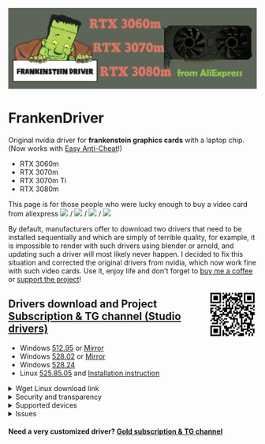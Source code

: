 ![logo](logo/FrankenDriver.png)
# FrankenDriver
Original nvidia driver for **frankenstein graphics cards** with a laptop chip. (Now works with [Easy Anti-Cheat](https://github.com/arutar/FrankenDriver/issues/6)!)

- RTX 3060m
- RTX 3070m
- RTX 3070m Ti
- RTX 3080m

This page is for those people who were lucky enough to buy a video card from aliexpress <img src="https://img.shields.io/badge/-RTX%203060m-orange" height="25"/> / <img src="https://img.shields.io/badge/-RTX%203070m-green" height="25"/> / <img src="https://img.shields.io/badge/-RTX%203070m%20Ti-blueviolet" height="25"/> / <img src="https://img.shields.io/badge/-RTX%203080m-blue" height="25"/>

By default, manufacturers offer to download two drivers that need to be installed sequentially and which are simply of terrible quality, for example, it is impossible to render with such drivers using blender or arnold, and updating such a driver will most likely never happen. 
I decided to fix this situation and corrected the original drivers from nvidia, which now work fine with such video cards. Use it, enjoy life and don't forget to [buy me a coffee](https://www.buymeacoffee.com/FrankenDriver) or [support the project](https://www.donationalerts.com/r/arutar)!  

<img align="right" width="100" height="100" src="logo/qr_b1b07814e495597a0792eb5ef7984907.png">

## Drivers download and Project [Subscription & TG channel (Studio drivers)](https://boosty.to/frankendriver/purchase/1380135?ssource=DIRECT&share=subscription_link)


- Windows <a href="https://drive.google.com/uc?export=download&confirm=no_antivirus&acknowledgeAbuse=true&id=1WmUDGSfFZJw8HyteHH2W-QCWmCIN3_Bk" referrerpolicy="no-referrer" rel="noreferrer nofollow" target="_blank">512.95</a> or [Mirror](https://files.fm/down.php?i=szramtv84)
- Windows [528.02](https://drive.google.com/uc?export=download&confirm=no_antivirus&acknowledgeAbuse=true&id=1-JRJosgIu1kPWgZKxWLp5wuhLP_rlGRD) or [Mirror](https://files.fm/down.php?i=g6jedpgxv)
- Windows [528.24](https://drive.google.com/uc?export=download&confirm=no_antivirus&acknowledgeAbuse=true&id=14i1eJZiteQbmCwVhmGfbVC16WTr22GEW)
- Linux [525.85.05](https://drive.google.com/uc?export=download&confirm=no_antivirus&acknowledgeAbuse=true&id=1Uk8Mw2TcGgqBxYsmBa8EOiKlTSSmn9SS) and [Installation instruction](https://github.com/arutar/FrankenDriver/issues/11) 
<details><summary>Wget Linux download link</summary>
 
```
 wget --output-document=NVIDIA-Linux-x86_64-525.85.05.run 'https://drive.google.com/uc?export=download&confirm=no_antivirus&acknowledgeAbuse=true&id=1Uk8Mw2TcGgqBxYsmBa8EOiKlTSSmn9SS'
```
 
 </details>

<details><summary>Security and transparency</summary>

1) Only installer configs and inf files are modified.  
2) No driver binaries are modified!  
3) No additional executable files are installed or executed.  
4) In order to view the contents of the installer, it is enough to unpack the contents using rar or 7zip.  

</details>

<details><summary>Supported devices</summary>
    
- ### RTX 3060m
  10DE.2520 10DE.0000  

- ### RTX 3070m
  10DE.249D 10DE.0000  
  10DE.249D 4D50.4449  

- ### RTX 3070m Ti
  10DE.24A0 10DE.0000  
 
- ### RTX 3080m   
  10DE.249C 10DE.0000  
  10DE.249C 4D50.4449  

</details>

<details><summary>Issues</summary>

- [Easy Anti-Cheat errors](https://github.com/arutar/FrankenDriver/issues/2)
- [How to remove Easy Anti-Cheat errors](https://github.com/arutar/FrankenDriver/issues/6)
- [Add a new Device ID](https://github.com/arutar/FrankenDriver/issues/5)

</details>

#### Need a very customized driver? [Gold subscription & TG channel](https://boosty.to/frankendriver/purchase/1383232?ssource=DIRECT&share=subscription_link)

